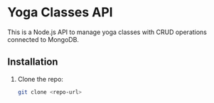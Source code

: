 # Yoga Classes API

This is a Node.js API to manage yoga classes with CRUD operations connected to MongoDB.

## Installation

1. Clone the repo:
   ```bash
   git clone <repo-url>
   ```

